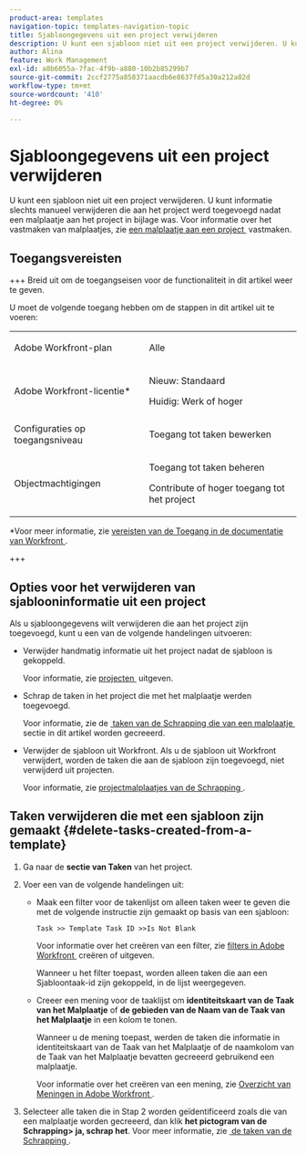 ```yaml
---
product-area: templates
navigation-topic: templates-navigation-topic
title: Sjabloongegevens uit een project verwijderen
description: U kunt een sjabloon niet uit een project verwijderen. U kunt informatie slechts manueel verwijderen die aan het project werd toegevoegd nadat een malplaatje aan het project in bijlage was. Voor informatie over het vastmaken van malplaatjes, zie een malplaatje aan een project vastmaken.
author: Alina
feature: Work Management
exl-id: a8b6055a-7fac-4f9b-a880-10b2b85299b7
source-git-commit: 2ccf2775a858371aacdb6e8637fd5a30a212a82d
workflow-type: tm+mt
source-wordcount: '410'
ht-degree: 0%

---
```


# Sjabloongegevens uit een project verwijderen

U kunt een sjabloon niet uit een project verwijderen. U kunt informatie slechts manueel verwijderen die aan het project werd toegevoegd nadat een malplaatje aan het project in bijlage was. Voor informatie over het vastmaken van malplaatjes, zie [&#x200B; een malplaatje aan een project &#x200B;](../../../manage-work/projects/create-and-manage-templates/attach-template-to-project.md) vastmaken.

## Toegangsvereisten

+++ Breid uit om de toegangseisen voor de functionaliteit in dit artikel weer te geven.

U moet de volgende toegang hebben om de stappen in dit artikel uit te voeren:

<table style="table-layout:auto"> 
 <col> 
 <col> 
 <tbody> 
  <tr> 
   <td role="rowheader">Adobe Workfront-plan</td> 
   <td> <p>Alle</p> </td> 
  </tr> 
  <tr> 
   <td role="rowheader">Adobe Workfront-licentie*</td> 
   <td> <p>Nieuw: Standaard</p>
   <p>Huidig: Werk of hoger</p> </td> 
  </tr> 
  <tr> 
   <td role="rowheader">Configuraties op toegangsniveau</td> 
   <td> <p>Toegang tot taken bewerken</p>  </td> 
  </tr> 
  <tr> 
   <td role="rowheader">Objectmachtigingen</td> 
   <td> <p>Toegang tot taken beheren </p> <p>Contribute of hoger toegang tot het project </p>  </td> 
  </tr> 
 </tbody> 
</table>

*Voor meer informatie, zie [&#x200B; vereisten van de Toegang in de documentatie van Workfront &#x200B;](/help/quicksilver/administration-and-setup/add-users/access-levels-and-object-permissions/access-level-requirements-in-documentation.md).

+++

## Opties voor het verwijderen van sjablooninformatie uit een project

Als u sjabloongegevens wilt verwijderen die aan het project zijn toegevoegd, kunt u een van de volgende handelingen uitvoeren:

* Verwijder handmatig informatie uit het project nadat de sjabloon is gekoppeld.

  Voor informatie, zie [&#x200B; projecten &#x200B;](../../../manage-work/projects/manage-projects/edit-projects.md) uitgeven.

* Schrap de taken in het project die met het malplaatje werden toegevoegd.

  Voor informatie, zie de [&#x200B; taken van de Schrapping die van een malplaatje &#x200B;](#delete-tasks-created-from-a-template) sectie in dit artikel worden gecreeerd.

* Verwijder de sjabloon uit Workfront. Als u de sjabloon uit Workfront verwijdert, worden de taken die aan de sjabloon zijn toegevoegd, niet verwijderd uit projecten.

  Voor informatie, zie [&#x200B; projectmalplaatjes van de Schrapping &#x200B;](../../../manage-work/projects/create-and-manage-templates/delete-templates.md).

## Taken verwijderen die met een sjabloon zijn gemaakt {#delete-tasks-created-from-a-template}

1. Ga naar de **sectie van Taken** van het project.
1. Voer een van de volgende handelingen uit:

   * Maak een filter voor de takenlijst om alleen taken weer te geven die met de volgende instructie zijn gemaakt op basis van een sjabloon:

     ```
     Task >> Template Task ID >>Is Not Blank
     ```

     Voor informatie over het creëren van een filter, zie [&#x200B; filters in Adobe Workfront &#x200B;](../../../reports-and-dashboards/reports/reporting-elements/create-filters.md) creëren of uitgeven.

     Wanneer u het filter toepast, worden alleen taken die aan een Sjabloontaak-id zijn gekoppeld, in de lijst weergegeven.

   * Creeer een mening voor de taaklijst om **identiteitskaart van de Taak van het Malplaatje** of **de gebieden van de Naam van de Taak van het Malplaatje** in een kolom te tonen.

     Wanneer u de mening toepast, werden de taken die informatie in identiteitskaart van de Taak van het Malplaatje of de naamkolom van de Taak van het Malplaatje bevatten gecreeerd gebruikend een malplaatje.

     Voor informatie over het creëren van een mening, zie [&#x200B; Overzicht van Meningen in Adobe Workfront &#x200B;](../../../reports-and-dashboards/reports/reporting-elements/views-overview.md).

1. Selecteer alle taken die in Stap 2 worden geïdentificeerd zoals die van een malplaatje worden gecreeerd, dan klik **het pictogram van de Schrapping**&#x200B;**> ja, schrap het**. Voor meer informatie, zie [&#x200B; de taken van de Schrapping &#x200B;](../../../manage-work/tasks/manage-tasks/delete-tasks.md).
